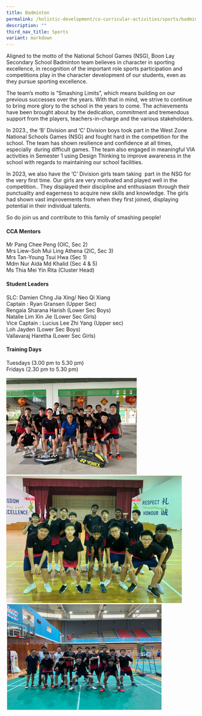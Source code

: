 ```yaml
---
title: Badminton
permalink: /holistic-development/co-curricular-activities/sports/badminton/
description: ""
third_nav_title: Sports
variant: markdown
---
```

Aligned to the motto of the National School Games (NSG), Boon Lay Secondary School Badminton team believes in character in sporting excellence, in recognition of the important role sports participation and competitions play in the character development of our students, even as they pursue sporting excellence.

The team’s motto is “Smashing Limits”, which means building on our previous successes over the years. With that in mind, we strive to continue to bring more glory to the school in the years to come. The achievements have been brought about by the dedication, commitment and tremendous support from the players, teachers-in-charge and the various stakeholders.

In 2023., the ‘B’ Division and ‘C’ Division boys took part in the West Zone National Schools Games (NSG) and fought hard in the competition for the school. The team has shown resilience and confidence at all times, especially&nbsp; during difficult games. The team also engaged in meaningful VIA activities in Semester 1 using Design Thinking to improve awareness in the school with regards to maintaining our school facilities.

In 2023, we also have the ‘C’ Division girls team taking&nbsp; part in the NSG for the very first time. Our girls are very motivated and played well in the competition.. They displayed their discipline and enthusiasm through their punctuality and eagerness to acquire new skills and knowledge. The girls had shown vast improvements from when they first joined, displaying potential in their individual talents.

So do join us and contribute to this family of smashing people!

#### CCA Mentors
Mr Pang Chee Peng (OIC, Sec 2)<br>
Mrs Liew-Soh Mui Ling Athena (2IC, Sec 3)<br>
Mrs Tan-Young Tsui Hwa (Sec 1)<br>
Mdm Nur Aida Md Khalid (Sec 4 &amp; 5)<br>
Ms Thia Mei Yin Rita (Cluster Head)<br>

#### Student Leaders
SLC: Damien Chng Jia Xing/ Neo Qi Xiang<br>
Captain : Ryan Gransen (Upper Sec)<br>
Rengaia Sharana Harish (Lower Sec Boys)<br>
Natalie Lim Xin Jie (Lower Sec Girls)<br>
Vice Captain : Lucius Lee Zhi Yang (Upper sec)<br>
Loh Jayden (Lower Sec Boys)<br>
Vallavaraj Haretha (Lower Sec Girls)

#### Training Days
Tuesdays (3.00 pm to 5.30 pm)<br>
Fridays (2.30 pm to 5.30 pm) <br>

![](/images/B1.png)
![](/images/B2.png)
![](/images/B3.png)